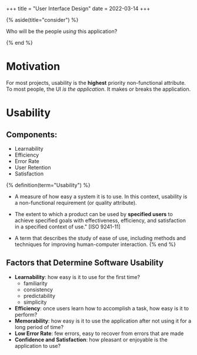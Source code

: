 +++
title = "User Interface Design"
date = 2022-03-14
+++

{% aside(title="consider") %}

Who will be the people *using* this application?

{% end %}

# Motivation

For most projects, usability is the **highest** priority non-functional attribute. To most people, the UI *is the application*. It makes or breaks the application.

# Usability

## Components:
- Learnability
- Efficiency
- Error Rate
- User Retention
- Satisfaction

{% definition(term="Usability") %}
- A measure of how easy a system it is to use. In this context, usability is a non-functional requirement (or quality attribute).

- The extent to which a product can be used by **specified users** to achieve specified goals with effectiveness, efficiency, and satisfaction in a specified context of use." [ISO 9241-11]

- A term that describes the study of ease of use, including methods and techniques for improving human-computer interaction.
{% end %}

## Factors that Determine Software Usability

- **Learnability**: how easy is it to use for the first time?
  - familiarity
  - consistency
  - predictability
  - simplicity
- **Efficiency**: once users learn how to accomplish a task, how easy is it to perform?
- **Memorability**: how easy is it to use the application after not using it for a long period of time?
- **Low Error Rate**: few errors, easy to recover from errors that are made
- **Confidence and Satisfaction**: how pleasant or enjoyable is the application to use?